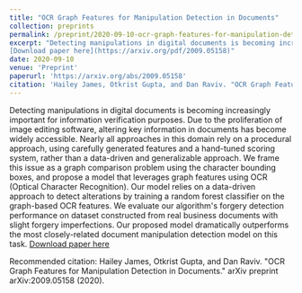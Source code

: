 ```yaml
---
title: "OCR Graph Features for Manipulation Detection in Documents"
collection: preprints
permalink: /preprint/2020-09-10-ocr-graph-features-for-manipulation-detection-in-documents
excerpt: "Detecting manipulations in digital documents is becoming increasingly important for information verification purposes. Due to the proliferation of image editing software, altering key information in documents has become widely accessible. Nearly all approaches in this domain rely on a procedural approach, using carefully generated features and a hand-tuned scoring system, rather than a data-driven and generalizable approach. We frame this issue as a graph comparison problem using the character bounding boxes, and propose a model that leverages graph features using OCR (Optical Character Recognition). Our model relies on a data-driven approach to detect alterations by training a random forest classifier on the graph-based OCR features. We evaluate our algorithm's forgery detection performance on dataset constructed from real business documents with slight forgery imperfections. Our proposed model dramatically outperforms the most closely-related document manipulation detection model on this task.
[Download paper here](https://arxiv.org/pdf/2009.05158)"
date: 2020-09-10
venue: 'Preprint'
paperurl: 'https://arxiv.org/abs/2009.05158'
citation: 'Hailey James, Otkrist Gupta, and Dan Raviv. "OCR Graph Features for Manipulation Detection in Documents." arXiv preprint arXiv:2009.05158 (2020).'
---
```

Detecting manipulations in digital documents is becoming increasingly important for information verification purposes. Due to the proliferation of image editing software, altering key information in documents has become widely accessible. Nearly all approaches in this domain rely on a procedural approach, using carefully generated features and a hand-tuned scoring system, rather than a data-driven and generalizable approach. We frame this issue as a graph comparison problem using the character bounding boxes, and propose a model that leverages graph features using OCR (Optical Character Recognition). Our model relies on a data-driven approach to detect alterations by training a random forest classifier on the graph-based OCR features. We evaluate our algorithm's forgery detection performance on dataset constructed from real business documents with slight forgery imperfections. Our proposed model dramatically outperforms the most closely-related document manipulation detection model on this task.
[Download paper here](https://arxiv.org/pdf/2009.05158)

Recommended citation: Hailey James, Otkrist Gupta, and Dan Raviv. "OCR Graph Features for Manipulation Detection in Documents." arXiv preprint arXiv:2009.05158 (2020).
